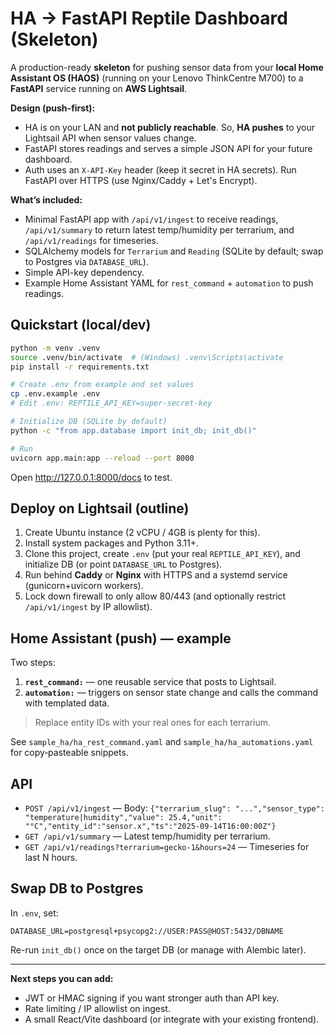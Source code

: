 # HA → FastAPI Reptile Dashboard (Skeleton)

A production-ready **skeleton** for pushing sensor data from your **local Home Assistant OS (HAOS)** (running on your Lenovo ThinkCentre M700) to a **FastAPI** service running on **AWS Lightsail**.

**Design (push-first):**
- HA is on your LAN and **not publicly reachable**. So, **HA pushes** to your Lightsail API when sensor values change.
- FastAPI stores readings and serves a simple JSON API for your future dashboard.
- Auth uses an `X-API-Key` header (keep it secret in HA secrets). Run FastAPI over HTTPS (use Nginx/Caddy + Let's Encrypt).

**What’s included:**
- Minimal FastAPI app with `/api/v1/ingest` to receive readings, `/api/v1/summary` to return latest temp/humidity per terrarium, and `/api/v1/readings` for timeseries.
- SQLAlchemy models for `Terrarium` and `Reading` (SQLite by default; swap to Postgres via `DATABASE_URL`).
- Simple API-key dependency.
- Example Home Assistant YAML for `rest_command` + `automation` to push readings.

## Quickstart (local/dev)

```bash
python -m venv .venv
source .venv/bin/activate  # (Windows) .venv\Scripts\activate
pip install -r requirements.txt

# Create .env from example and set values
cp .env.example .env
# Edit .env: REPTILE_API_KEY=super-secret-key

# Initialize DB (SQLite by default)
python -c "from app.database import init_db; init_db()"

# Run
uvicorn app.main:app --reload --port 8000
```

Open http://127.0.0.1:8000/docs to test.

## Deploy on Lightsail (outline)
1. Create Ubuntu instance (2 vCPU / 4GB is plenty for this).
2. Install system packages and Python 3.11+.
3. Clone this project, create `.env` (put your real `REPTILE_API_KEY`), and initialize DB (or point `DATABASE_URL` to Postgres).
4. Run behind **Caddy** or **Nginx** with HTTPS and a systemd service (gunicorn+uvicorn workers).
5. Lock down firewall to only allow 80/443 (and optionally restrict `/api/v1/ingest` by IP allowlist).

## Home Assistant (push) — example

Two steps:

1) **`rest_command:`** — one reusable service that posts to Lightsail.
2) **`automation:`** — triggers on sensor state change and calls the command with templated data.

> Replace entity IDs with your real ones for each terrarium.

See `sample_ha/ha_rest_command.yaml` and `sample_ha/ha_automations.yaml` for copy‑pasteable snippets.

## API

- `POST /api/v1/ingest` — Body: `{"terrarium_slug": "...","sensor_type": "temperature|humidity","value": 25.4,"unit": "°C","entity_id":"sensor.x","ts":"2025-09-14T16:00:00Z"}`
- `GET /api/v1/summary` — Latest temp/humidity per terrarium.
- `GET /api/v1/readings?terrarium=gecko-1&hours=24` — Timeseries for last N hours.

## Swap DB to Postgres

In `.env`, set:

```
DATABASE_URL=postgresql+psycopg2://USER:PASS@HOST:5432/DBNAME
```

Re-run `init_db()` once on the target DB (or manage with Alembic later).

---

**Next steps you can add:**
- JWT or HMAC signing if you want stronger auth than API key.
- Rate limiting / IP allowlist on ingest.
- A small React/Vite dashboard (or integrate with your existing frontend).
